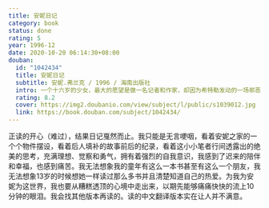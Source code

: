 ```yaml
---
title: 安妮日记
category: book
status: done
rating: 5
year: 1996-12
date: 2020-10-20 06:14:30+08:00
douban:
  id: "1042434"
  title: 安妮日记
  subtitle: 安妮.弗兰克 / 1996 / 海南出版社
  intro: 一个十六岁的少女，最大的愿望是做一名记者和作家，却因为希特勒发动的一场邪恶的战争，于花季之龄死于纳粹集中营。日记是安妮遇难前两年藏身密室时的生活和情感的记载。作为一名成长中的少女，她在日记中吐露了与母亲不断发生冲突的困惑以及对性的好奇。在种族歧视和战争迫害的社会大环境中，藏匿且充满恐怖的密室生活，在她朴实流畅的笔下，深深地揪动着每一个读者的心。因此，《安妮日记》不仅仅是一名成长中的少女心灵世界的独出心独白，更是德军占领下的人民苦难生活的目击报道。
  rating: 8.2
  cover: https://img2.doubanio.com/view/subject/l/public/s1039012.jpg
  link: https://book.douban.com/subject/1042434/
---
```


正读的开心（难过），结果日记戛然而止。我只能是无言哽咽，看着安妮之家的一个个物件摆设，看着后人填补的故事前后的纪录，看着这小小笔者行间透露出的绝美的思考，充满理想、觉察和勇气，拥有着强烈的自我意识，我感到了迟来的陪伴和幸福，也感到痛苦。我无法想象我的童年有这么一本书甚至有这么一个朋友，我无法想象13岁的时候想她一样读过那么多书并且清楚知道自己的热爱。为我为安妮为这世界，我也要从糟糕透顶的心境中走出来，以期先能够痛痛快快的流上10分钟的眼泪。我会找其他版本再读的。读的中文翻译版本实在让人并不满意。
